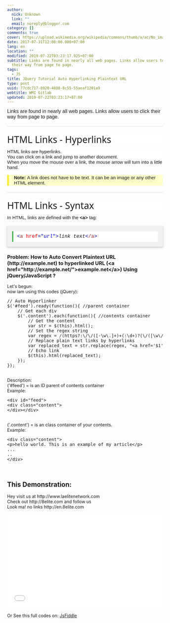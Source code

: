 ```yaml
---
author:
  nick: Unknown
  link: ""
  email: noreply@blogger.com
category: []
comments: true
cover: https://upload.wikimedia.org/wikipedia/commons/thumb/a/ac/No_image_available.svg/2048px-No_image_available.svg.png
date: 2017-07-31T12:08:00.000+07:00
lang: en
location: ""
modified: 2019-07-22T03:23:17.925+07:00
subtitle: Links are found in nearly all web pages. Links allow users to click
  their way from page to page.
tags:
  - JS
title: JQuery Tutorial Auto Hyperlinking Plaintext URL
type: post
uuid: 77cdc717-8920-4888-8c55-55aeaf1201a9
webtitle: WMI Gitlab
updated: 2019-07-22T03:23:17+07:00
---
```


<div class="intro" style="background-color: white; box-sizing: inherit; font-family: Verdana, sans-serif; font-size: 16px;">Links are found in nearly all web pages. Links allow users to click their way from page to page.</div><hr style="background-color: white; border-bottom: 0px; border-image: initial; border-left: 0px; border-right: 0px; border-top-color: rgb(238, 238, 238); border-top-style: solid; box-sizing: content-box; font-family: Verdana, sans-serif; font-size: 15px; height: 0px; margin: 20px 0px; overflow: visible;"><h2 style="background-color: white; box-sizing: inherit; font-family: &quot;Segoe UI&quot;, Arial, sans-serif; font-size: 30px; font-weight: 400; margin: 10px 0px;">HTML Links - Hyperlinks</h2><div style="background-color: white; box-sizing: inherit; font-family: Verdana, sans-serif; font-size: 15px;">HTML links are hyperlinks.</div><div style="background-color: white; box-sizing: inherit; font-family: Verdana, sans-serif; font-size: 15px;">You can click on a link and jump to another document.</div><div style="background-color: white; box-sizing: inherit; font-family: Verdana, sans-serif; font-size: 15px;">When you move the mouse over a link, the mouse arrow will turn into a little hand.</div><div class="w3-panel w3-note" style="background-color: #ffffcc; border-left: 6px solid rgb(255, 235, 59); box-sizing: inherit; font-family: Verdana, sans-serif; font-size: 15px; margin-bottom: 16px; margin-top: 16px; padding: 0.01em 16px;"><div style="box-sizing: inherit;"><strong style="box-sizing: inherit;">Note:</strong>&nbsp;A link does not have to be text. It can be an image or any other HTML element.</div></div><hr style="background-color: white; border-bottom: 0px; border-image: initial; border-left: 0px; border-right: 0px; border-top-color: rgb(238, 238, 238); border-top-style: solid; box-sizing: content-box; font-family: Verdana, sans-serif; font-size: 15px; height: 0px; margin: 20px 0px; overflow: visible;"><h2 style="background-color: white; box-sizing: inherit; font-family: &quot;Segoe UI&quot;, Arial, sans-serif; font-size: 30px; font-weight: 400; margin: 10px 0px;">HTML Links - Syntax</h2><div style="background-color: white; box-sizing: inherit; font-family: Verdana, sans-serif; font-size: 15px;">In HTML, links are defined with the&nbsp;<strong style="box-sizing: inherit;">&lt;a&gt;</strong>&nbsp;tag:</div><div class="w3-example" style="background-color: #f1f1f1; box-shadow: rgba(0, 0, 0, 0.16) 0px 2px 4px 0px, rgba(0, 0, 0, 0.12) 0px 2px 10px 0px !important; box-sizing: inherit; font-family: Verdana, sans-serif; font-size: 15px; margin: 20px 0px; padding: 0.01em 16px;"><div class="w3-code notranslate htmlHigh" style="background-color: white; border-left: 4px solid rgb(76, 175, 80); box-sizing: inherit; font-family: Consolas, &quot;courier new&quot;; font-size: 16px; margin-bottom: 16px !important; margin-top: 16px !important; padding: 8px 12px; width: auto; word-wrap: break-word;"><span style="box-sizing: inherit; color: brown;"><span style="box-sizing: inherit; color: mediumblue;">&lt;</span>a<span style="box-sizing: inherit; color: red;">&nbsp;href<span style="box-sizing: inherit; color: mediumblue;">="<i style="box-sizing: inherit;">url</i>"</span></span><span style="box-sizing: inherit; color: mediumblue;">&gt;</span></span><i style="box-sizing: inherit;">link text</i><span style="box-sizing: inherit; color: brown;"><span style="box-sizing: inherit; color: mediumblue;">&lt;</span>/a<span style="box-sizing: inherit; color: mediumblue;">&gt;</span></span></div></div><h3><b>Problem: How to Auto Convert Plaintext URL (http://example.net) to hyperlinked URL (&lt;a href="http://example.net/"&gt;example.net&lt;/a&gt;) Using jQuery/JavaScript ?</b></h3>Let's begun:<br>now iam using this codes (jQuery):<br><pre>// Auto Hyperlinker<br>$('#feed').ready(function(){ //parent container<br>    // Get each div<br>    $('.content').each(function(){ //contents container<br>        // Get the content<br>        var str = $(this).html();<br>        // Set the regex string<br>        var regex = /(https?:\/\/([-\w\.]+)+(:\d+)?(\/([\w\/_\.]*(\?\S+)?)?)?)/ig<br>        // Replace plain text links by hyperlinks<br>        var replaced_text = str.replace(regex, "&lt;a href='$1' target='_blank'&gt;$1&lt;/a&gt;");<br>        // Echo link<br>        $(this).html(replaced_text);<br>    });<br>});<br></pre><br>Description:<br>('#feed') = is an ID parent of contents container<br>Example:<br><pre>&lt;div id="feed"&gt;<br>&lt;div class="content"&gt;<br>&lt;/div&gt;&lt;/div&gt;</pre><br>('.content') = is an class container of your contents.<br>Example:<br><pre>&lt;div class="content"&gt;<br>&lt;p&gt;hello world. This is an example of my article&lt;/p&gt;<br>...<br>..<br>&lt;/div&gt;</pre><br><h2>This Demonstration:</h2><div id="demoku"><div id="#feed"><div class="content">Hey visit us at http://www.laelitenetwork.com</div><div class="content">Check out http://8elite.com and follow us</div><div class="nolink">Look ma! no links http://en.8elite.com</div></div><script>// Check the main container is ready $('#feed').ready(function(){     // Get each div     $('.content').each(function(){         // Get the content         var str = $(this).html();         // Set the regex string         var regex = /(https?:\/\/([-\w\.]+)+(:\d+)?(\/([\w\/_\.]*(\?\S+)?)?)?)/ig         // Replace plain text links by hyperlinks         var replaced_text = str.replace(regex, "<a href='$1' target='_blank'>$1</a>");         // Echo link         $(this).html(replaced_text);     }); }); </script></div><br><iframe width="100%" scrolling="yes" height="300" src="//jsfiddle.net/dimaslanjaka/x1t2ett9/embedded/js,html,css,result/" allowfullscreen="allowfullscreen" frameborder="0"></iframe><br><br>Or See this full codes on: <a href="https://jsfiddle.net/dimaslanjaka/x1t2ett9/" rel="noopener noreferer nofollow">JsFiddle</a><script>document.querySelectorAll("pre,code");

  pretext.forEach(function (el) {
    el.classList.toggle("notranslate", true);
  });</script>